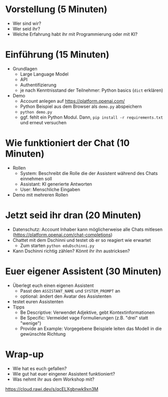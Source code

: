 # Vorstellung (5 Minuten)
 - Wer sind wir?
 - Wer seid ihr?
 - Welche Erfahrung habt ihr mit Programmierung oder mit KI?

# Einführung (15 Minuten)
 - Grundlagen
   - Large Language Model
   - API
   - Authentifizierung
   - je nach Kenntnisstand der Teilnehmer: Python basics (`dict` erklären)
 - Demo
   - Account anlegen auf https://platform.openai.com/
   - Python Beispiel aus dem Browser als `demo.py` abspeichern
   - `python demo.py`
   - ggf. fehlt ein Python Modul. Dann, `pip install -r requirements.txt` und erneut versuchen
  
# Wie funktioniert der Chat (10 Minuten)
 - Rollen
   - System: Beschreibt die Rolle die der Assistent während des Chats einnehmen soll
   - Assistant: KI generierte Antworten
   - User: Menschliche Eingaben
 - Demo mit mehreren Rollen

# Jetzt seid ihr dran (20 Minuten)
 - Datenschutz: Account Inhaber kann möglicherweise alle Chats mitlesen (https://platform.openai.com/chat-completions)
 - Chattet mit dem Dschinni und testet ob er so reagiert wie erwartet
   - Zum starten `python eduDschinni.py`
 - Kann Dschinni richtig zählen? Könnt ihr ihn austricksen?
 
# Euer eigener Assistent (30 Minuten)
 - Überlegt euch einen eigenen Assistent
   - Passt den `ASSISTANT_NAME` und `SYSTEM_PROMPT` an
   - optional: ändert den Avatar des Assistenten
 - testet euren Assistenten
 - Tipps
   - Be Descriptive: Verwendet Adjektive, gebt Kontextinformationen
   - Be Specific: Vermeidet vage Formulierungen (z.B. "drei" statt "wenige")
   - Provide an Example: Vorgegebene Beispiele leiten das Modell in die gewünschte Richtung
   
# Wrap-up
 - Wie hat es euch gefallen?
 - Wie gut hat euer eingener Assistent funktioniert?
 - Was nehmt ihr aus dem Workshop mit?

https://cloud.rawi.dev/s/qcELXgbnwk9xn3M
